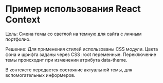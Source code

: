 # Пример использования React Context

Цель: Смена темы со светлой на темную для сайта с личным портфолио.

Решение:
Для применения стилей использованы CSS модули.
Цвета фона и шрифта заданы через CSS :root переменные.
Переключение темы происходит при изменении атрибута data-theme.

В контексте передается состояние актуальной темы, для вспомогательных информеров.
